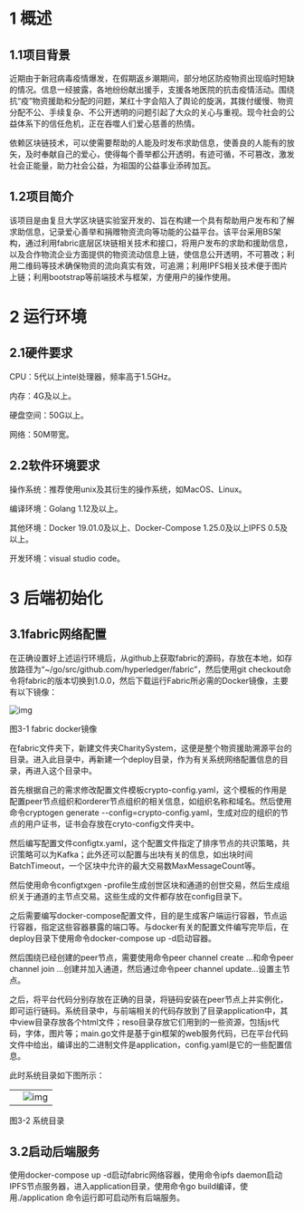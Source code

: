 # 1 概述

## 1.1项目背景

近期由于新冠病毒疫情爆发，在假期返乡潮期间，部分地区防疫物资出现临时短缺的情况。信息一经披露，各地纷纷献出援手，支援各地医院的抗击疫情活动。围绕抗“疫”物资援助和分配的问题，某红十字会陷入了舆论的旋涡，其拨付缓慢、物资分配不公、手续复杂、不公开透明的问题引起了大众的关心与重视。现今社会的公益体系下的信任危机，正在吞噬人们爱心慈善的热情。

依赖区块链技术，可以使需要帮助的人能及时发布求助信息，使善良的人能有的放矢，及时奉献自己的爱心，使得每个善举都公开透明，有迹可循，不可篡改，激发社会正能量，助力社会公益，为祖国的公益事业添砖加瓦。

## 1.2项目简介

该项目是由复旦大学区块链实验室开发的、旨在构建一个具有帮助用户发布和了解求助信息，记录爱心善举和捐赠物资流向等功能的公益平台。该平台采用BS架构，通过利用fabric底层区块链相关技术和接口，将用户发布的求助和援助信息，以及合作物流企业方面提供的物资流动信息上链，使信息公开透明，不可篡改；利用二维码等技术确保物资的流向真实有效，可追溯；利用IPFS相关技术便于图片上链；利用bootstrap等前端技术与框架，方便用户的操作使用。

# 2 运行环境

## 2.1硬件要求

CPU：5代以上intel处理器，频率高于1.5GHz。

内存：4G及以上。

硬盘空间：50G以上。

网络：50M带宽。

## 2.2软件环境要求

操作系统：推荐使用unix及其衍生的操作系统，如MacOS、Linux。 

编译环境：Golang 1.12及以上。

其他环境：Docker 19.01.0及以上、Docker-Compose 1.25.0及以上IPFS 0.5及以上。

开发环境：visual studio code。

# 3 后端初始化

## 3.1fabric网络配置

在正确设置好上述运行环境后，从github上获取fabric的源码，存放在本地，如存放路径为“~/go/src/github.com/hyperledger/fabric”，然后使用git checkout命令将fabric的版本切换到1.0.0，然后下载运行Fabric所必需的Docker镜像，主要有以下镜像：

![img](file:///C:/Users/王艺豪/AppData/Local/Temp/msohtmlclip1/01/clip_image002.png)

图3-1 fabric docker镜像

 

在fabric文件夹下，新建文件夹CharitySystem，这便是整个物资援助溯源平台的目录。进入此目录中，再新建一个deploy目录，作为有关系统网络配置信息的目录，再进入这个目录中。

首先根据自己的需求修改配置文件模板crypto-config.yaml，这个模板的作用是配置peer节点组织和orderer节点组织的相关信息，如组织名称和域名。然后使用命令cryptogen generate --config=crypto-config.yaml，生成对应的组织的节点的用户证书，证书会存放在cryto-config文件夹中。

然后编写配置文件configtx.yaml，这个配置文件指定了排序节点的共识策略，共识策略可以为Kafka；此外还可以配置与出块有关的信息，如出块时间BatchTimeout，一个区块中允许的最大交易数MaxMessageCount等。

然后使用命令configtxgen -profile生成创世区块和通道的创世交易，然后生成组织关于通道的主节点交易。这些生成的文件都存放在config目录下。

之后需要编写docker-compose配置文件，目的是生成客户端运行容器，节点运行容器，指定这些容器暴露的端口等。与docker有关的配置文件编写完毕后，在deploy目录下使用命令docker-compose up -d启动容器。

然后围绕已经创建的peer节点，需要使用命令peer channel create …和命令peer channel join …创建并加入通道，然后通过命令peer channel update…设置主节点。

之后，将平台代码分别存放在正确的目录，将链码安装在peer节点上并实例化，即可运行链码。系统目录中，与前端相关的代码存放到了目录application中，其中view目录存放各个html文件；reso目录存放它们用到的一些资源，包括js代码，字体，图片等；main.go文件是基于gin框架的web服务代码，已在平台代码文件中给出，编译出的二进制文件是application，config.yaml是它的一些配置信息。

此时系统目录如下图所示：

|      |                                                              |
| ---- | ------------------------------------------------------------ |
|      | ![img](file:///C:/Users/王艺豪/AppData/Local/Temp/msohtmlclip1/01/clip_image004.png) |


图3-2 系统目录



## 3.2启动后端服务

  使用docker-compose up -d启动fabric网络容器，使用命令ipfs daemon启动IPFS节点服务器，进入application目录，使用命令go build编译，使用./application 命令运行即可启动所有后端服务。